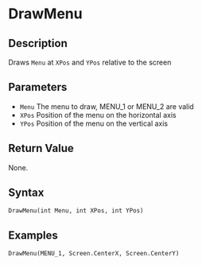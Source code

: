 # DrawMenu

## Description
Draws `Menu` at `XPos` and `YPos` relative to the screen

## Parameters
- `Menu`
The menu to draw, MENU_1 or MENU_2 are valid
- `XPos`
Position of the menu on the horizontal axis
- `YPos`
Position of the menu on the vertical axis


## Return Value
None.

## Syntax
```
DrawMenu(int Menu, int XPos, int YPos)
```

## Examples
```
DrawMenu(MENU_1, Screen.CenterX, Screen.CenterY)
```